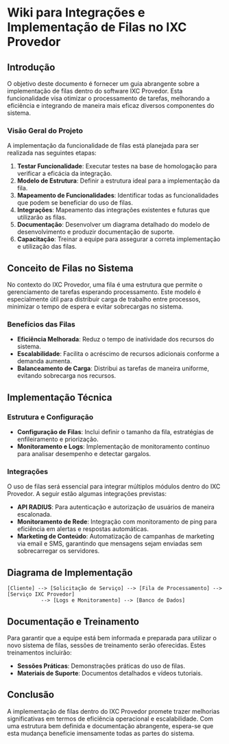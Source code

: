 # Wiki para Integrações e Implementação de Filas no IXC Provedor

## Introdução

O objetivo deste documento é fornecer um guia abrangente sobre a implementação de filas dentro do software IXC Provedor. Esta funcionalidade visa otimizar o processamento de tarefas, melhorando a eficiência e integrando de maneira mais eficaz diversos componentes do sistema.

### Visão Geral do Projeto

A implementação da funcionalidade de filas está planejada para ser realizada nas seguintes etapas:
1. **Testar Funcionalidade**: Executar testes na base de homologação para verificar a eficácia da integração.
2. **Modelo de Estrutura**: Definir a estrutura ideal para a implementação da fila.
3. **Mapeamento de Funcionalidades**: Identificar todas as funcionalidades que podem se beneficiar do uso de filas.
4. **Integrações**: Mapeamento das integrações existentes e futuras que utilizarão as filas.
5. **Documentação**: Desenvolver um diagrama detalhado do modelo de desenvolvimento e produzir documentação de suporte.
6. **Capacitação**: Treinar a equipe para assegurar a correta implementação e utilização das filas.

## Conceito de Filas no Sistema

No contexto do IXC Provedor, uma fila é uma estrutura que permite o gerenciamento de tarefas esperando processamento. Este modelo é especialmente útil para distribuir carga de trabalho entre processos, minimizar o tempo de espera e evitar sobrecargas no sistema.

### Benefícios das Filas

- **Eficiência Melhorada**: Reduz o tempo de inatividade dos recursos do sistema.
- **Escalabilidade**: Facilita o acréscimo de recursos adicionais conforme a demanda aumenta.
- **Balanceamento de Carga**: Distribui as tarefas de maneira uniforme, evitando sobrecarga nos recursos.

## Implementação Técnica

### Estrutura e Configuração

- **Configuração de Filas**: Inclui definir o tamanho da fila, estratégias de enfileiramento e priorização.
- **Monitoramento e Logs**: Implementação de monitoramento contínuo para analisar desempenho e detectar gargalos.

### Integrações

O uso de filas será essencial para integrar múltiplos módulos dentro do IXC Provedor. A seguir estão algumas integrações previstas:

- **API RADIUS**: Para autenticação e autorização de usuários de maneira escalonada.
- **Monitoramento de Rede**: Integração com monitoramento de ping para eficiência em alertas e respostas automáticas.
- **Marketing de Conteúdo**: Automatização de campanhas de marketing via email e SMS, garantindo que mensagens sejam enviadas sem sobrecarregar os servidores.

## Diagrama de Implementação

```plaintext
[Cliente] --> [Solicitação de Serviço] --> [Fila de Processamento] --> [Serviço IXC Provedor]
           --> [Logs e Monitoramento] --> [Banco de Dados]
```

## Documentação e Treinamento

Para garantir que a equipe está bem informada e preparada para utilizar o novo sistema de filas, sessões de treinamento serão oferecidas. Estes treinamentos incluirão:

- **Sessões Práticas**: Demonstrações práticas do uso de filas.
- **Materiais de Suporte**: Documentos detalhados e vídeos tutoriais.

## Conclusão

A implementação de filas dentro do IXC Provedor promete trazer melhorias significativas em termos de eficiência operacional e escalabilidade. Com uma estrutura bem definida e documentação abrangente, espera-se que esta mudança beneficie imensamente todas as partes do sistema.